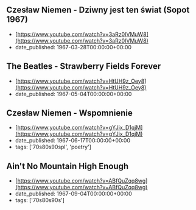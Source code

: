  ## Czesław Niemen - Dziwny jest ten świat (Sopot 1967)
 - [https://www.youtube.com/watch?v=3aRz0IVMuW8](https://www.youtube.com/watch?v=3aRz0IVMuW8)
 - date_published: 1967-03-28T00:00:00+00:00

 ## The Beatles - Strawberry Fields Forever
 - [https://www.youtube.com/watch?v=HtUH9z_Oey8](https://www.youtube.com/watch?v=HtUH9z_Oey8)
 - date_published: 1967-05-04T00:00:00+00:00

 ## Czesław Niemen - Wspomnienie
 - [https://www.youtube.com/watch?v=gYJix_D1qjM](https://www.youtube.com/watch?v=gYJix_D1qjM)
 - date_published: 1967-06-17T00:00:00+00:00
 - tags: ['70s80s90spl', 'poetry']

 ## Ain't No Mountain High Enough
 - [https://www.youtube.com/watch?v=ABfQuZqq8wg](https://www.youtube.com/watch?v=ABfQuZqq8wg)
 - date_published: 1967-09-04T00:00:00+00:00
 - tags: ['70s80s90s']

